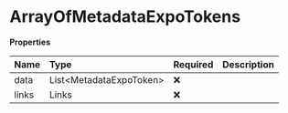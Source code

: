 # ArrayOfMetadataExpoTokens

**Properties**

| Name  | Type                      | Required | Description |
| :---- | :------------------------ | :------- | :---------- |
| data  | List\<MetadataExpoToken\> | ❌       |             |
| links | Links                     | ❌       |             |
